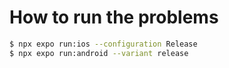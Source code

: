 # How to run the problems

```sh
$ npx expo run:ios --configuration Release
$ npx expo run:android --variant release
```
